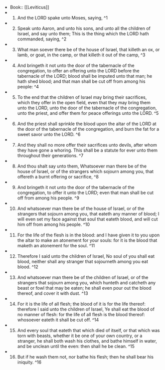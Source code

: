 - Book:: [[Leviticus]]
- 1. And the LORD spake unto Moses, saying, ^1
- 2. Speak unto Aaron, and unto his sons, and unto all the children of Israel, and say unto them; This is the thing which the LORD hath commanded, saying, ^2
- 3. What man soever there be of the house of Israel, that killeth an ox, or lamb, or goat, in the camp, or that killeth it out of the camp, ^3
- 4. And bringeth it not unto the door of the tabernacle of the congregation, to offer an offering unto the LORD before the tabernacle of the LORD; blood shall be imputed unto that man; he hath shed blood; and that man shall be cut off from among his people: ^4
- 5. To the end that the children of Israel may bring their sacrifices, which they offer in the open field, even that they may bring them unto the LORD, unto the door of the tabernacle of the congregation, unto the priest, and offer them for peace offerings unto the LORD. ^5
- 6. And the priest shall sprinkle the blood upon the altar of the LORD at the door of the tabernacle of the congregation, and burn the fat for a sweet savor unto the LORD. ^6
- 7. And they shall no more offer their sacrifices unto devils, after whom they have gone a whoring. This shall be a statute for ever unto them throughout their generations. ^7
- 8. And thou shalt say unto them, Whatsoever man there be of the house of Israel, or of the strangers which sojourn among you, that offereth a burnt offering or sacrifice, ^8
- 9. And bringeth it not unto the door of the tabernacle of the congregation, to offer it unto the LORD; even that man shall be cut off from among his people. ^9
- 10. And whatsoever man there be of the house of Israel, or of the strangers that sojourn among you, that eateth any manner of blood; I will even set my face against that soul that eateth blood, and will cut him off from among his people. ^10
- 11. For the life of the flesh is in the blood: and I have given it to you upon the altar to make an atonement for your souls: for it is the blood that maketh an atonement for the soul. ^11
- 12. Therefore I said unto the children of Israel, No soul of you shall eat blood, neither shall any stranger that sojourneth among you eat blood. ^12
- 13. And whatsoever man there be of the children of Israel, or of the strangers that sojourn among you, which hunteth and catcheth any beast or fowl that may be eaten; he shall even pour out the blood thereof, and cover it with dust. ^13
- 14. For it is the life of all flesh; the blood of it is for the life thereof: therefore I said unto the children of Israel, Ye shall eat the blood of no manner of flesh: for the life of all flesh is the blood thereof: whosoever eateth it shall be cut off. ^14
- 15. And every soul that eateth that which died of itself, or that which was torn with beasts, whether it be one of your own country, or a stranger, he shall both wash his clothes, and bathe himself in water, and be unclean until the even: then shall he be clean. ^15
- 16. But if he wash them not, nor bathe his flesh; then he shall bear his iniquity. ^16
